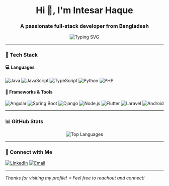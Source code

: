 <h1 align="center">Hi 👋, I'm Intesar Haque</h1>
<h3 align="center">A passionate full-stack developer from Bangladesh</h3>

<p align="center">
  <img src="https://readme-typing-svg.herokuapp.com?font=Fira+Code&pause=1000&center=true&vCenter=true&multiline=true&width=500&lines=Spring+Boot+%7C+Angular+%7C+Flutter+%7C+Django" alt="Typing SVG" />
</p>

---

### 🧰 Tech Stack

#### 💻 Languages
![Java](https://img.shields.io/badge/Java-ED8B00?style=for-the-badge&logo=openjdk&logoColor=white)
![JavaScript](https://img.shields.io/badge/JavaScript-F7DF1E?style=for-the-badge&logo=javascript&logoColor=black)
![TypeScript](https://img.shields.io/badge/TypeScript-3178C6?style=for-the-badge&logo=typescript&logoColor=white)
![Python](https://img.shields.io/badge/Python-3776AB?style=for-the-badge&logo=python&logoColor=white)
![PHP](https://img.shields.io/badge/PHP-777BB4?style=for-the-badge&logo=php&logoColor=white)

#### 🧱 Frameworks & Tools
![Angular](https://img.shields.io/badge/Angular-DD0031?style=for-the-badge&logo=angular&logoColor=white)
![Spring Boot](https://img.shields.io/badge/SpringBoot-6DB33F?style=for-the-badge&logo=spring-boot&logoColor=white)
![Django](https://img.shields.io/badge/Django-092E20?style=for-the-badge&logo=django&logoColor=white)
![Node.js](https://img.shields.io/badge/Node.js-339933?style=for-the-badge&logo=node.js&logoColor=white)
![Flutter](https://img.shields.io/badge/Flutter-02569B?style=for-the-badge&logo=flutter&logoColor=white)
![Laravel](https://img.shields.io/badge/Laravel-FF2D20?style=for-the-badge&logo=laravel&logoColor=white)
![Android](https://img.shields.io/badge/Android-3DDC84?style=for-the-badge&logo=android&logoColor=white)

---

### 📊 GitHub Stats

<p align="center">
  <img src="https://github-readme-stats.vercel.app/api/top-langs/?username=Intesar-Haque&layout=compact&theme=tokyonight" alt="Top Languages" />
</p>

---

### 🔗 Connect with Me

[![LinkedIn](https://img.shields.io/badge/LinkedIn-Intesar%20Haque-blue?style=for-the-badge&logo=linkedin&logoColor=white)](https://www.linkedin.com/in/Intesar-Haque/)
[![Email](https://img.shields.io/badge/Email-intesarhaque99@gmail.com-D14836?style=for-the-badge&logo=gmail&logoColor=white)](mailto:intesarhaque99@gmail.com)

---

_Thanks for visiting my profile! ⭐ Feel free to reachout and connect!_

